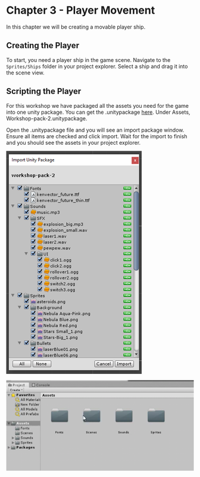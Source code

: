 # Chapter 3 - Player Movement

In this chapter we will be creating a movable player ship.

## Creating the Player

To start, you need a player ship in the game scene. Navigate to the `Sprites/Ships` folder in your project explorer. Select a ship and drag it into the scene view.

## Scripting the Player

For this workshop we have packaged all the assets you need for the game into one unity package. You can get the .unitypackage [here](https://github.com/DarkDestry/Unity-GDG-Workshop/releases/tag/1.0.1). Under Assets, Workshop-pack-2.unitypackage.

Open the .unitypackage file and you will see an import package window. Ensure all items are checked and click import. Wait for the import to finish and you should see the assets in your project explorer.

![Asset Import Dialog](https://github.com/DarkDestry/Unity-GDG-Workshop/blob/master/Docs/Images/Chapter%201/ImportAssetPackage.png?raw=true)

![Project Explorer with Assets](https://github.com/DarkDestry/Unity-GDG-Workshop/blob/master/Docs/Images/Chapter%201/ProjectExplorerAfterImport.png?raw=true)





